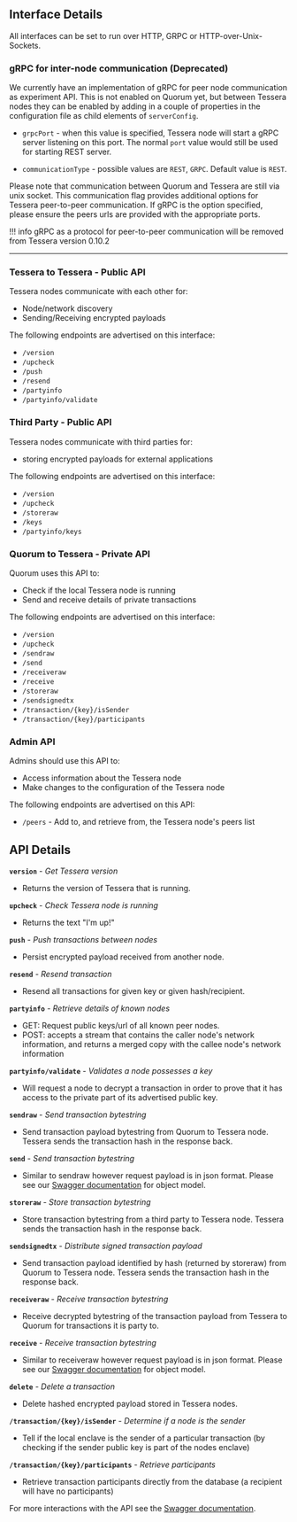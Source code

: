 ## Interface Details

All interfaces can be set to run over HTTP, GRPC or HTTP-over-Unix-Sockets.

### gRPC for inter-node communication (Deprecated)

We currently have an implementation of gRPC for peer node communication as experiment API. This is not enabled on Quorum yet, but between Tessera nodes they can be enabled by adding in a couple of properties in the configuration file as child elements of `serverConfig`.

- `grpcPort` - when this value is specified, Tessera node will start a gRPC server listening on this port. The normal `port` value would still be used for starting REST server.

- `communicationType` - possible values are `REST`, `GRPC`. Default value is `REST`.

Please note that communication between Quorum and Tessera are still via unix socket. This communication flag provides additional options for Tessera peer-to-peer communication. If gRPC is the option specified, please ensure the peers urls are provided with the appropriate ports.

!!! info
    gRPC as a protocol for peer-to-peer communication will be removed from Tessera version 0.10.2

---

### Tessera to Tessera - Public API

Tessera nodes communicate with each other for:

- Node/network discovery
- Sending/Receiving encrypted payloads

The following endpoints are advertised on this interface:

* `/version`
* `/upcheck`
* `/push`
* `/resend`
* `/partyinfo`
* `/partyinfo/validate`

### Third Party - Public API 

Tessera nodes communicate with third parties for:

- storing encrypted payloads for external applications

The following endpoints are advertised on this interface:

* `/version`
* `/upcheck`
* `/storeraw`
* `/keys`
* `/partyinfo/keys`

### Quorum to Tessera - Private API

Quorum uses this API to:
- Check if the local Tessera node is running
- Send and receive details of private transactions

The following endpoints are advertised on this interface:

- `/version`
- `/upcheck`
- `/sendraw`
- `/send`
- `/receiveraw`
- `/receive`
- `/storeraw`
- `/sendsignedtx`
- `/transaction/{key}/isSender`
- `/transaction/{key}/participants`

### Admin API

Admins should use this API to:

- Access information about the Tessera node
- Make changes to the configuration of the Tessera node

The following endpoints are advertised on this API:

- `/peers` - Add to, and retrieve from, the Tessera node's peers list

## API Details

**`version`** - _Get Tessera version_

- Returns the version of Tessera that is running.

**`upcheck`** - _Check Tessera node is running_

- Returns the text "I'm up!"

**`push`** - _Push transactions between nodes_

- Persist encrypted payload received from another node.

**`resend`** - _Resend transaction_

- Resend all transactions for given key or given hash/recipient.

**`partyinfo`** - _Retrieve details of known nodes_

- GET: Request public keys/url of all known peer nodes.
- POST: accepts a stream that contains the caller node's network information, and returns a merged copy with the callee node's network information

**`partyinfo/validate`** - _Validates a node possesses a key_ 

- Will request a node to decrypt a transaction in order to prove that it has access to the private part of its advertised public key.

**`sendraw`** - _Send transaction bytestring_

- Send transaction payload bytestring from Quorum to Tessera node. Tessera sends the transaction hash in the response back. 

**`send`** - _Send transaction bytestring_

- Similar to sendraw however request payload is in json format. Please see our [Swagger documentation](https://jpmorganchase.github.io/tessera-swagger/index.html) for object model.

**`storeraw`** - _Store transaction bytestring_

- Store transaction bytestring from a third party to Tessera node. Tessera sends the transaction hash in the response back.

**`sendsignedtx`** - _Distribute signed transaction payload_

- Send transaction payload identified by hash (returned by storeraw) from Quorum to Tessera node. Tessera sends the transaction hash in the response back.

**`receiveraw`** - _Receive transaction bytestring_ 

- Receive decrypted bytestring of the transaction payload from Tessera to Quorum for transactions it is party to.

**`receive`** - _Receive transaction bytestring_

- Similar to receiveraw however request payload is in json format. Please see our [Swagger documentation](https://jpmorganchase.github.io/tessera-swagger/index.html) for object model.

**`delete`** - _Delete a transaction_ 

- Delete hashed encrypted payload stored in Tessera nodes.

**`/transaction/{key}/isSender`** - _Determine if a node is the sender_ 

- Tell if the local enclave is the sender of a particular transaction (by checking if the sender public key is part of the nodes enclave)

**`/transaction/{key}/participants`** - _Retrieve participants_ 

- Retrieve transaction participants directly from the database (a recipient will have no participants)

For more interactions with the API see the [Swagger documentation](https://jpmorganchase.github.io/tessera-swagger/index.html).
